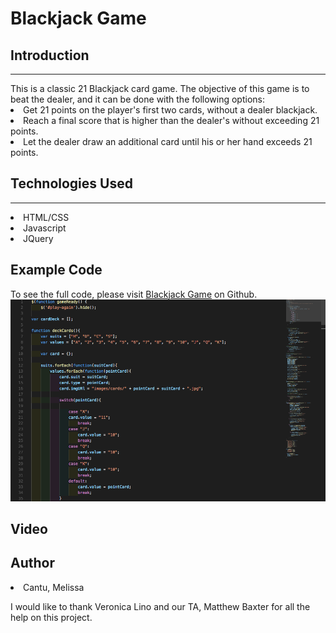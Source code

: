 <h1>Blackjack Game</h1>

<h2>Introduction</h2>
<hr>
This is a classic 21 Blackjack card game. The objective of this game is to beat the dealer, and it can be done with the following options:

<li>Get 21 points on the player's first two cards, without a dealer blackjack.</li>
<li>Reach a final score that is higher than the dealer's without exceeding 21 points.</li>
<li>Let the dealer draw an additional card until his or her hand exceeds 21 points.</li>


<h2>Technologies Used</h2>
<hr>
<li>HTML/CSS</li>
<li>Javascript</li>
<li>JQuery</li>


<h2>Example Code</h2>
To see the full code, please visit <a href="https://github.com/melycm/blackjack">Blackjack Game</a> on Github.
<img src="images/codeexample.png" style="width= 30px">


<h2>Video</h2>
<a href="https://www.youtube.com/watch?v=mhv6lPAcnUA"></a>

<h2>Author</h2>
<li>Cantu, Melissa</li>

I would like to thank Veronica Lino and our TA, Matthew Baxter for all the help on this project.